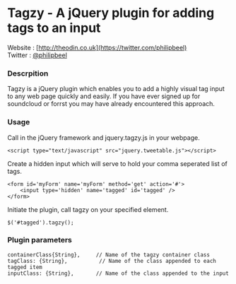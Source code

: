 # Tagzy - A jQuery plugin for adding tags to an input

Website : [http://theodin.co.uk](https://twitter.com/philipbeel)  
Twitter : [@philipbeel](https://twitter.com/philipbeel)

### Descrpition
Tagzy is a jQuery plugin which enables you to add a highly visual tag input to any web page quickly and easily. If you have ever signed up for soundcloud or forrst you may have already encountered this approach.

### Usage
Call in the jQuery framework and jquery.tagzy.js in your webpage.

	<script type="text/javascript" src="jquery.tweetable.js"></script>

Create a hidden input which will serve to hold your comma seperated list of tags.

	<form id='myForm' name='myForm' method='get' action='#'>
		<input type='hidden' name='tagged' id='tagged' />
	</form>

Initiate the plugin, call tagzy on your specified element.

	$('#tagged').tagzy();

### Plugin parameters

```
containerClass{String},     // Name of the tagzy container class 
tagClass: {String},     	 // Name of the class appended to each tagged item 
inputClass: {String},       // Name of the class appended to the input 
```
